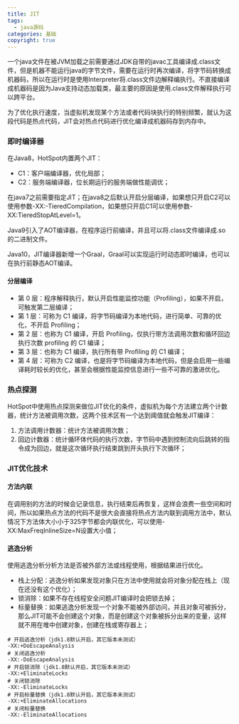 ```yaml
---
title: JIT
tags:
  - java源码
categories: 基础
copyright: true
---
```


一个java文件在被JVM加载之前需要通过JDK自带的javac工具编译成.class文件，但是机器不能运行java的字节文件，需要在运行时再次编译，将字节码转换成机器码，所以在运行时是使用Interpreter将.class文件边解释编执行。不直接编译成机器码是因为Java支持动态加载类，最主要的原因是使用.class文件解释执行可以跨平台。

为了优化执行速度，当虚拟机发现某个方法或者代码块执行的特别频繁，就认为这段代码是热点代码，JIT会对热点代码进行优化编译成机器码存到内存中。

### 即时编译器

在Java8，HotSpot内置两个JIT：

*   C1：客户端编译器，优化局部；
*   C2：服务端编译器，位长期运行的服务端做性能调优；

在java7之前需要指定JIT；在java8之后默认开启分层编译，如果想只开启C2可以使用参数-XX:-TieredCompilation，如果想只开启C1可以使用参数-XX:TieredStopAtLevel=1。

Java9引入了AOT编译器，在程序运行前编译，并且可以将.class文件编译成.so的二进制文件。

Java10，JIT编译器新增一个Graal，Graal可以实现运行时动态即时编译，也可以在执行前静态AOT编译。

#### 分层编译

*   第 0 层：程序解释执行，默认开启性能监控功能（Profiling），如果不开启，可触发第二层编译；
*   第 1 层：可称为 C1 编译，将字节码编译为本地代码，进行简单、可靠的优化，不开启 Profiling；
*   第 2 层：也称为 C1 编译，开启 Profiling，仅执行带方法调用次数和循环回边执行次数 profiling 的 C1 编译；
*   第 3 层：也称为 C1 编译，执行所有带 Profiling 的 C1 编译；
*   第 4 层：可称为 C2 编译，也是将字节码编译为本地代码，但是会启用一些编译耗时较长的优化，甚至会根据性能监控信息进行一些不可靠的激进优化。

### 热点探测

HotSpot中使用热点探测来做位JIT优化的条件，虚拟机为每个方法建立两个计数器，统计方法被调用次数，这两个技术区有一个达到阈值就会触发JIT编译：

1.  方法调用计数器：统计方法被调用次数；
2.  回边计数器：统计循环体代码的执行次数，字节码中遇到控制流向后跳转的指令成为回边，就是这次循环执行结束跳到开头执行下次循环；

### JIT优化技术

#### 方法内联

在调用别的方法的时候会记录信息，执行结束后再恢复，这样会浪费一些空间和时间，所以如果热点方法的代码不是很大会直接将热点方法内联到调用方法中，默认情况下方法体大小小于325字节都会内联优化，可以使用-XX:MaxFreqInlineSize=N设置大小值；

#### 逃逸分析

使用逃逸分析分析方法是否被外部方法或线程使用，根据结果进行优化。

*   栈上分配：逃逸分析如果发现对象只在方法中使用就会将对象分配在栈上（现在还没有这个优化）；
*   锁消除：如果不存在线程安全问题JIT编译时会把锁去掉；
*   标量替换：如果逃逸分析发现一个对象不能被外部访问，并且对象可被拆分，那么JIT可能不会创建这个对象，而是创建这个对象被拆分出来的变量，这样就不用在堆中创建对象，创建在栈或寄存器上；

```shell
# 开启逃逸分析（jdk1.8默认开启，其它版本未测试）
-XX:+DoEscapeAnalysis
# 关闭逃逸分析
-XX:-DoEscapeAnalysis
# 开启锁消除（jdk1.8默认开启，其它版本未测试）
-XX:+EliminateLocks
# 关闭锁消除
-XX:-EliminateLocks
# 开启标量替换（jdk1.8默认开启，其它版本未测试）
-XX:+EliminateAllocations
# 关闭标量替换
-XX:-EliminateAllocations
```

